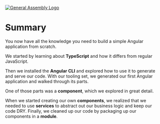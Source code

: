 [![General Assembly Logo](https://camo.githubusercontent.com/1a91b05b8f4d44b5bbfb83abac2b0996d8e26c92/687474703a2f2f692e696d6775722e636f6d2f6b6538555354712e706e67)](https://generalassemb.ly/education/web-development-immersive)

<!--11:00-11:02 WDI4 -->

# Summary

You now have all the knowledge you need to build a simple Angular application from scratch.

We started by learning about **TypeScript** and how it differs from regular JavaScript. 

Then we installed the **Angular CLI** and explored how to use it to generate and serve our code. With our tooling set, we generated our first Angular application and walked through its parts. 

One of those parts was a **component**, which we explored in great detail. 

When we started creating our own **components**, we realized that we needed to use **services** to abstract out our business logic and keep our code DRY. Finally, we cleaned up our code by packaging up our components in a **module**. 
